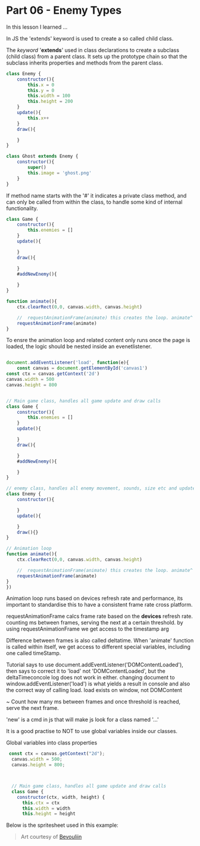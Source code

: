 # Part 06 - Enemy Types

In this lesson I learned ...

In JS the 'extends' keyword is used to create a so called child class.

The *keyword* '**extends**' used in class declarations to create a subclass (child class) from a parent class. It sets up the prototype chain so that the subclass inherits properties and methods from the parent class.

```js
class Enemy {
    constructor(){
        this.x = 0
        this.y = 0
        this.width = 100
        this.height = 200
    }
    update(){
        this.x++
    }
    draw(){

    }
}

class Ghost extends Enemy {
    constructor(){
        super()
        this.image = 'ghost.png'
    }
}
```

If method name starts with the '#' it indicates a private class method, and can only be called from within the class, to handle some kind of internal functionality.

```js
class Game {
    constructor(){
        this.enemies = []
    }
    update(){

    }
    draw(){

    }
    #addNewEnemy(){
        
    }
}
```

```js
function animate(){
    ctx.clearRect(0,0, canvas.width, canvas.height)

    //  requestAnimationFrame(animate) this creates the loop. animate^ will run its code, then call itself again
    requestAnimationFrame(animate)
}

```

To ensre the animation loop and related content only runs once the page is loaded, the logic should be nested inside an evenetlistener.

```js

document.addEventListener('load', function(e){
    const canvas = document.getElementById('canvas1')
const ctx = canvas.getContext('2d')
canvas.width = 500
canvas.height = 800


// Main game class, handles all game update and draw calls
class Game {
    constructor(){
        this.enemies = []
    }
    update(){

    }
    draw(){

    }
    #addNewEnemy(){

    }
}

// enemy class, handles all enemy movement, sounds, size etc and update & draw calls
class Enemy {
    constructor(){

    }
    update(){

    }
    draw(){}
}

// Animation loop
function animate(){
    ctx.clearRect(0,0, canvas.width, canvas.height)

    //  requestAnimationFrame(animate) this creates the loop. animate^ will run its code, then call itself again
    requestAnimationFrame(animate)
}
})
```

Animation loop runs based on devices refresh rate and performance, its important to standardise this to have a consistent frame rate cross platform.

requestAnimationFrame calcs frame rate based on the **devices** refresh rate. counting ms between frames, serving the next at a certain threshold.
by using requestAnimationFrame we get access to the timestamp arg

Difference between frames is also called deltatime.
When 'animate' function is called within itself, we get access to different special variables, including one called timeStamp.

Tutorial says to use document.addEventListener('DOMContentLoaded'), then says to correct it to 'load' not 'DOMContentLoaded', but the deltaTimeconcole log does not work in either. changing document to window.addEventListener('load') is what yields a result in console and also the correct way of calling load. load exists on window, not DOMContent

~ Count how many ms between frames and once threshold is reached, serve the next frame.

'new' is a cmd in js that will make js look for a class named '...'

It is a good practise to NOT to use global variables inside our classes.

Global variables into class properties

```js
 const ctx = canvas.getContext("2d");
  canvas.width = 500;
  canvas.height = 800;



  // Main game class, handles all game update and draw calls
  class Game {
    constructor(ctx, width, height) {
      this.ctx = ctx
      this.width = width
      this.height = height
```

Below is the spritesheet used in this example:
> Art courtesy of [Bevouliin](https://bevouliin.com/category/free_game_asset/)
